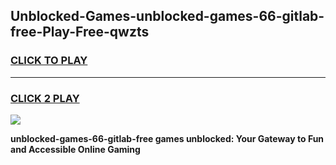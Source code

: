 
## Unblocked-Games-unblocked-games-66-gitlab-free-Play-Free-qwzts
<h3>
<a href="https://premium76.site?title=unblocked-games-66-gitlab-free&ref=19M">CLICK TO PLAY</a></h3>
<hr>

<h3>
<a href="https://premium76.site?title=unblocked-games-66-gitlab-free&ref=19M">CLICK 2 PLAY</a>
  
</h3>

<a href="https://premium76.site?title=unblocked-games-66-gitlab-free&ref=19M"><img src="https://clearcache.store/games.png"></a>


**unblocked-games-66-gitlab-free games unblocked: Your Gateway to Fun and Accessible Online Gaming**
